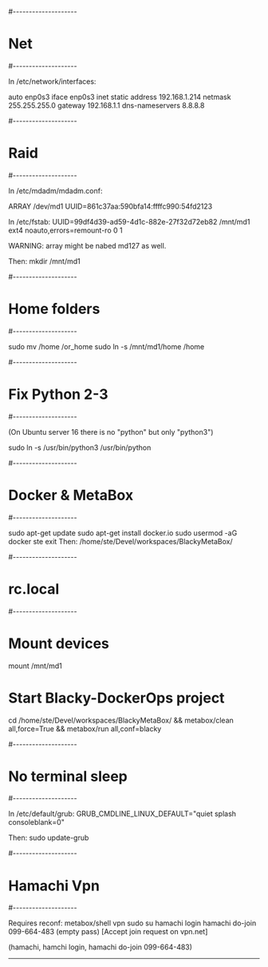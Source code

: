 

#--------------------
#  Net
#--------------------

In /etc/network/interfaces:

auto enp0s3
iface enp0s3 inet static
    address 192.168.1.214
    netmask 255.255.255.0
    gateway 192.168.1.1
    dns-nameservers 8.8.8.8


#--------------------
#  Raid
#--------------------

In /etc/mdadm/mdadm.conf:

ARRAY /dev/md1 UUID=861c37aa:590bfa14:ffffc990:54fd2123

In /etc/fstab:
UUID=99df4d39-ad59-4d1c-882e-27f32d72eb82 /mnt/md1        ext4    noauto,errors=remount-ro 0       1

WARNING: array might be nabed md127 as well. 

Then:
mkdir /mnt/md1

#--------------------
#  Home folders
#--------------------

sudo mv /home /or_home
sudo ln -s /mnt/md1/home /home

#--------------------
#  Fix Python 2-3
#--------------------

(On Ubuntu server 16 there is no "python" but only "python3")

sudo ln -s /usr/bin/python3 /usr/bin/python 

#--------------------
#  Docker & MetaBox
#--------------------

sudo apt-get update
sudo apt-get install docker.io
sudo usermod -aG docker ste
exit
Then:
/home/ste/Devel/workspaces/BlackyMetaBox/

#--------------------
#  rc.local
#--------------------

# Mount devices
mount /mnt/md1

# Start Blacky-DockerOps project
cd /home/ste/Devel/workspaces/BlackyMetaBox/ && metabox/clean all,force=True && metabox/run all,conf=blacky


#--------------------
# No terminal sleep
#--------------------

In /etc/default/grub:
GRUB_CMDLINE_LINUX_DEFAULT="quiet splash consoleblank=0"

Then:
sudo update-grub


#--------------------
# Hamachi Vpn
#--------------------

Requires reconf:
metabox/shell vpn
sudo su
hamachi login
hamachi do-join 099-664-483 (empty pass)
[Accept join request on  vpn.net]


(hamachi, hamchi login, hamachi do-join 099-664-483)

---------------------


